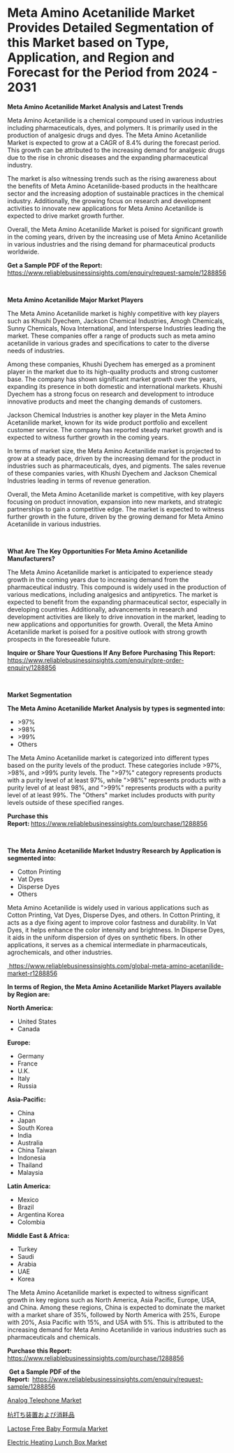 <p><h1>Meta Amino Acetanilide Market Provides Detailed Segmentation of this Market based on Type, Application, and Region and Forecast for the Period from 2024 - 2031</h1></p><p><strong>Meta Amino Acetanilide Market Analysis and Latest Trends</strong></p>
<p><p>Meta Amino Acetanilide is a chemical compound used in various industries including pharmaceuticals, dyes, and polymers. It is primarily used in the production of analgesic drugs and dyes. The Meta Amino Acetanilide Market is expected to grow at a CAGR of 8.4% during the forecast period. This growth can be attributed to the increasing demand for analgesic drugs due to the rise in chronic diseases and the expanding pharmaceutical industry.</p><p>The market is also witnessing trends such as the rising awareness about the benefits of Meta Amino Acetanilide-based products in the healthcare sector and the increasing adoption of sustainable practices in the chemical industry. Additionally, the growing focus on research and development activities to innovate new applications for Meta Amino Acetanilide is expected to drive market growth further.</p><p>Overall, the Meta Amino Acetanilide Market is poised for significant growth in the coming years, driven by the increasing use of Meta Amino Acetanilide in various industries and the rising demand for pharmaceutical products worldwide.</p></p>
<p><strong>Get a Sample PDF of the Report:&nbsp;</strong> <a href="https://www.reliablebusinessinsights.com/enquiry/request-sample/1288856">https://www.reliablebusinessinsights.com/enquiry/request-sample/1288856</a></p>
<p>&nbsp;</p>
<p><strong>Meta Amino Acetanilide Major Market Players</strong></p>
<p><p>The Meta Amino Acetanilide market is highly competitive with key players such as Khushi Dyechem, Jackson Chemical Industries, Amogh Chemicals, Sunny Chemicals, Nova International, and Intersperse Industries leading the market. These companies offer a range of products such as meta amino acetanilide in various grades and specifications to cater to the diverse needs of industries.</p><p>Among these companies, Khushi Dyechem has emerged as a prominent player in the market due to its high-quality products and strong customer base. The company has shown significant market growth over the years, expanding its presence in both domestic and international markets. Khushi Dyechem has a strong focus on research and development to introduce innovative products and meet the changing demands of customers.</p><p>Jackson Chemical Industries is another key player in the Meta Amino Acetanilide market, known for its wide product portfolio and excellent customer service. The company has reported steady market growth and is expected to witness further growth in the coming years.</p><p>In terms of market size, the Meta Amino Acetanilide market is projected to grow at a steady pace, driven by the increasing demand for the product in industries such as pharmaceuticals, dyes, and pigments. The sales revenue of these companies varies, with Khushi Dyechem and Jackson Chemical Industries leading in terms of revenue generation.</p><p>Overall, the Meta Amino Acetanilide market is competitive, with key players focusing on product innovation, expansion into new markets, and strategic partnerships to gain a competitive edge. The market is expected to witness further growth in the future, driven by the growing demand for Meta Amino Acetanilide in various industries.</p></p>
<p>&nbsp;</p>
<p><strong>What Are The Key Opportunities For Meta Amino Acetanilide Manufacturers?</strong></p>
<p><p>The Meta Amino Acetanilide market is anticipated to experience steady growth in the coming years due to increasing demand from the pharmaceutical industry. This compound is widely used in the production of various medications, including analgesics and antipyretics. The market is expected to benefit from the expanding pharmaceutical sector, especially in developing countries. Additionally, advancements in research and development activities are likely to drive innovation in the market, leading to new applications and opportunities for growth. Overall, the Meta Amino Acetanilide market is poised for a positive outlook with strong growth prospects in the foreseeable future.</p></p>
<p><strong>Inquire or Share Your Questions If Any Before Purchasing This Report:</strong> <a href="https://www.reliablebusinessinsights.com/enquiry/pre-order-enquiry/1288856">https://www.reliablebusinessinsights.com/enquiry/pre-order-enquiry/1288856</a></p>
<p>&nbsp;</p>
<p><strong>Market Segmentation</strong></p>
<p><strong>The Meta Amino Acetanilide Market Analysis by types is segmented into:</strong></p>
<p><ul><li>>97%</li><li>>98%</li><li>>99%</li><li>Others</li></ul></p>
<p><p>The Meta Amino Acetanilide market is categorized into different types based on the purity levels of the product. These categories include >97%, >98%, and >99% purity levels. The ">97%" category represents products with a purity level of at least 97%, while ">98%" represents products with a purity level of at least 98%, and ">99%" represents products with a purity level of at least 99%. The "Others" market includes products with purity levels outside of these specified ranges.</p></p>
<p><strong>Purchase this Report:&nbsp;</strong><a href="https://www.reliablebusinessinsights.com/purchase/1288856">https://www.reliablebusinessinsights.com/purchase/1288856</a></p>
<p>&nbsp;</p>
<p><strong>The Meta Amino Acetanilide Market Industry Research by Application is segmented into:</strong></p>
<p><ul><li>Cotton Printing</li><li>Vat Dyes</li><li>Disperse Dyes</li><li>Others</li></ul></p>
<p><p>Meta Amino Acetanilide is widely used in various applications such as Cotton Printing, Vat Dyes, Disperse Dyes, and others. In Cotton Printing, it acts as a dye fixing agent to improve color fastness and durability. In Vat Dyes, it helps enhance the color intensity and brightness. In Disperse Dyes, it aids in the uniform dispersion of dyes on synthetic fibers. In other applications, it serves as a chemical intermediate in pharmaceuticals, agrochemicals, and other industries.</p></p>
<p><a href="https://www.reliablebusinessinsights.com/global-meta-amino-acetanilide-market-r1288856">&nbsp;https://www.reliablebusinessinsights.com/global-meta-amino-acetanilide-market-r1288856</a></p>
<p><strong>In terms of Region, the Meta Amino Acetanilide Market Players available by Region are:</strong></p>
<p>
    <p> <strong> North America: </strong>
        <ul>
            <li>United States</li>
            <li>Canada</li>
        </ul>
        </p> 
    <p> <strong> Europe: </strong>
        <ul>
            <li>Germany</li>
            <li>France</li>
            <li>U.K.</li>
            <li>Italy</li>
            <li>Russia</li>
        </ul>
        </p> 
    <p> <strong> Asia-Pacific: </strong>
        <ul>
            <li>China</li>
            <li>Japan</li>
            <li>South Korea</li>
            <li>India</li>
            <li>Australia</li>
            <li>China Taiwan</li>
            <li>Indonesia</li>
            <li>Thailand</li>
            <li>Malaysia</li>
        </ul>
        </p> 
    <p> <strong> Latin America: </strong>
        <ul>
            <li>Mexico</li>
            <li>Brazil</li>
            <li>Argentina Korea</li>
            <li>Colombia</li>
        </ul>
        </p> 
    <p> <strong> Middle East & Africa: </strong>
        <ul>
            <li>Turkey</li>
            <li>Saudi</li>
            <li>Arabia</li>
            <li>UAE</li>
            <li>Korea</li>
        </ul>
    </p>
    </p>
<p><p>The Meta Amino Acetanilide market is expected to witness significant growth in key regions such as North America, Asia Pacific, Europe, USA, and China. Among these regions, China is expected to dominate the market with a market share of 35%, followed by North America with 25%, Europe with 20%, Asia Pacific with 15%, and USA with 5%. This is attributed to the increasing demand for Meta Amino Acetanilide in various industries such as pharmaceuticals and chemicals.</p></p>
<p><strong>Purchase this Report: </strong><a href="https://www.reliablebusinessinsights.com/purchase/1288856">https://www.reliablebusinessinsights.com/purchase/1288856</a></p>
<p>&nbsp;<strong>Get a Sample PDF of the Report:&nbsp;&nbsp;</strong><a href="https://www.reliablebusinessinsights.com/enquiry/request-sample/1288856">https://www.reliablebusinessinsights.com/enquiry/request-sample/1288856</a></p>
<p><strong></strong></p>
<p><p><a href="https://github.com/lbird53714/Market-Research-Report-List-5/blob/main/analog-telephone-market.md">Analog Telephone Market</a></p><p><a href="https://github.com/CarlieShields/Market-Research-Report-List-1/blob/main/1729374117420.md">杭打ち装置および消耗品</a></p><p><a href="https://issuu.com/reportprime-2/docs/lactose-free-baby-formula-market-size-2030.pptx">Lactose Free Baby Formula Market</a></p><p><a href="https://github.com/Krdamani25/Market-Research-Report-List-1/blob/main/electric-heating-lunch-box-market.md">Electric Heating Lunch Box Market</a></p></p>